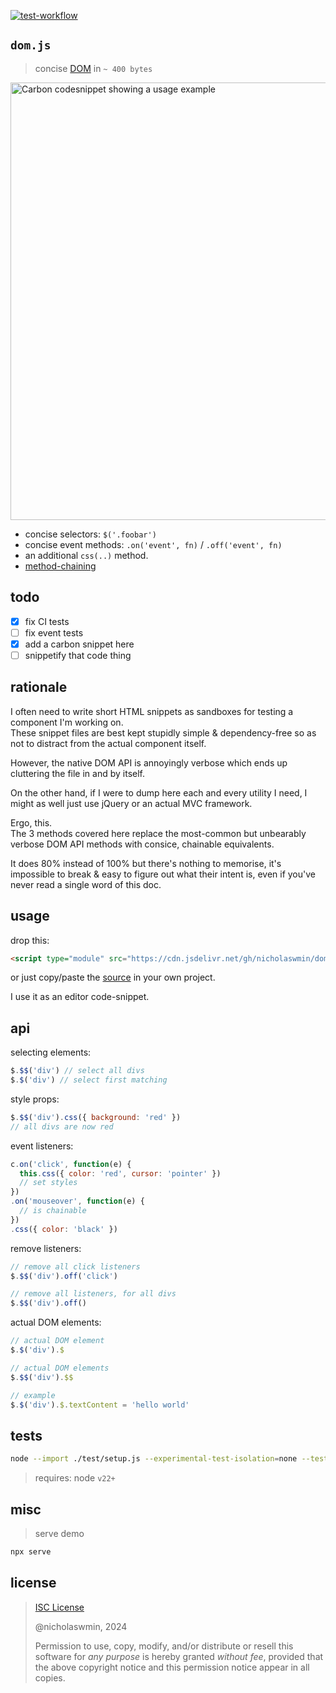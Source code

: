 
[![test-workflow][test-badge]][test-workflow]

## `dom.js`

> concise [DOM][dom-api] in `~ 400 bytes`

<a href="https://nicholaswmin.github.io/dom">
<img width="700px" alt="Carbon codesnippet showing a usage example" src="https://github.com/user-attachments/assets/2e5fac8c-70f4-43e1-b1f4-e9203e32b307"></img></a>


- concise selectors: `$('.foobar')`
- concise event methods: `.on('event', fn)` / `.off('event', fn)`
- an additional `css(..)` method.
- [method-chaining][fluent-api]

## todo

- [x] fix CI tests
- [ ] fix event tests
- [x] add a carbon snippet here
- [ ] snippetify that code thing

## rationale

I often need to write short HTML snippets as sandboxes for testing 
a component I'm working on.   
These snippet files are best kept stupidly simple & dependency-free so as not 
to distract from the actual component itself.

However, the native DOM API is annoyingly verbose which ends up cluttering 
the file in and by itself.

On the other hand, if I were to dump here each and every utility I need, 
I might as well just use jQuery or an actual MVC framework. 

Ergo, this.   
The 3 methods covered here replace the most-common but unbearably verbose 
DOM API methods with consice, chainable equivalents.   

It does 80% instead of 100% but there's nothing to memorise, 
it's impossible to break & easy to figure out what their intent is,
even if you've never read a single word of this doc.

## usage

drop this:

```html
<script type="module" src="https://cdn.jsdelivr.net/gh/nicholaswmin/dom@main/dom.js"></script>
```

or just copy/paste the [source](./dom.js) in your own project. 

I use it as an editor code-snippet.

## api

selecting elements:

```js
$.$$('div') // select all divs
$.$('div') // select first matching
```

style props:

```js
$.$$('div').css({ background: 'red' })  
// all divs are now red
```

event listeners:

```js
c.on('click', function(e) {
  this.css({ color: 'red', cursor: 'pointer' })
  // set styles
})
.on('mouseover', function(e) {
  // is chainable
})
.css({ color: 'black' })
```

remove listeners:

```js
// remove all click listeners
$.$$('div').off('click')

// remove all listeners, for all divs
$.$$('div').off()
```

actual DOM elements:

```js
// actual DOM element
$.$('div').$ 

// actual DOM elements
$.$$('div').$$ 

// example
$.$('div').$.textContent = 'hello world'
```


## tests

```bash
node --import ./test/setup.js --experimental-test-isolation=none --test
```

> requires: node `v22+`

## misc

> serve demo

```bash
npx serve
```

## license

> [ISC License][isc]
>
> @nicholaswmin, 2024
>
> Permission to use, copy, modify, and/or distribute or resell this software 
> for *any purpose* is hereby granted *without fee*, provided that the above 
> copyright notice and this permission notice appear in all copies.

[test-badge]: https://github.com/nicholaswmin/dom/actions/workflows/test.yml/badge.svg
[test-workflow]: https://github.com/nicholaswmin/dom/actions/workflows/test.yml
[website]: https://nicholaswmin.github.io/dom
[nicholaswmin]: https://githhub.com/nicholaswmin
[fluent-api]: https://en.wikipedia.org/wiki/Method_chaining
[dom-api]: https://developer.mozilla.org/en-US/docs/Web/API/Document_Object_Model/Introduction
[isc]: https://spdx.org/licenses/ISC.html
